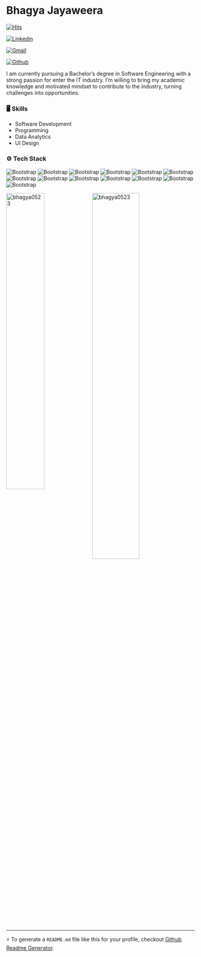 # Bhagya Jayaweera

[![Hits](https://hits.seeyoufarm.com/api/count/incr/badge.svg?url=https%3A%2F%2Fgithub.com%2Fbhagya0523%2Fbhagya0523&count_bg=%2379C83D&title_bg=%23555555&icon=&icon_color=%23E7E7E7&title=Profile+Views&edge_flat=false)](https://hits.seeyoufarm.com)

[![Linkedin](https://img.shields.io/badge/-LinkedIn-blue?style=flat&logo=Linkedin&logoColor=white)](https://www.linkedin.com/in/https://www.linkedin.com/in/bhagya-jayaweera-2b4920288//)

[![Gmail](https://img.shields.io/badge/-Gmail-c14438?style=flat&logo=Gmail&logoColor=white)](mailto:dbjayaweera0523@gmail.com)

[![Github](https://img.shields.io/github/followers/bhagya0523?label=Follow&style=social)](https://github.com/bhagya0523)

I am currently pursuing a Bachelor’s degree in Software Engineering with a strong passion for
enter the IT industry. I’m willing to bring my academic knowledge and motivated mindset to
 contribute to the industry, turning challenges into opportunities.





### 🖥 Skills

- Software Development
- Programming
- Data Analytics
- UI Design
### ⚙️ Tech Stack

![Bootstrap](https://img.shields.io/badge/-Python-05122A?style=flat-square&logo=Python&color=414040) ![Bootstrap](https://img.shields.io/badge/-TensorFlow-05122A?style=flat-square&logo=TensorFlow&color=414040) ![Bootstrap](https://img.shields.io/badge/-Scikit%20Learn-05122A?style=flat-square&logo=Scikit-Learn&color=414040) ![Bootstrap](https://img.shields.io/badge/-NLP-05122A?style=flat-square&logo=NLP&color=414040) ![Bootstrap](https://img.shields.io/badge/-MongoDB-05122A?style=flat-square&logo=MongoDB&color=414040) ![Bootstrap](https://img.shields.io/badge/-MySQL-05122A?style=flat-square&logo=MySQL&color=414040) ![Bootstrap](https://img.shields.io/badge/-Pandas-05122A?style=flat-square&logo=Pandas&color=414040) ![Bootstrap](https://img.shields.io/badge/-Numpy-05122A?style=flat-square&logo=Numpy&color=414040) ![Bootstrap](https://img.shields.io/badge/-Matplotlib-05122A?style=flat-square&logo=Matplotlib&color=414040) ![Bootstrap](https://img.shields.io/badge/-Visual%20Studio%20Code-05122A?style=flat-square&logo=Visual-Studio-Code&color=414040) ![Bootstrap](https://img.shields.io/badge/-Power%20BI-05122A?style=flat-square&logo=Power-BI&color=414040) ![Bootstrap](https://img.shields.io/badge/-Figma-05122A?style=flat-square&logo=Figma&color=414040) ![Bootstrap](https://img.shields.io/badge/-JIra-05122A?style=flat-square&logo=JIra&color=414040)

<div>
  <img width="45%" align="left" src="https://github-readme-stats.vercel.app/api/top-langs?username=bhagya0523&show_icons=true&locale=en&layout=compact" alt="bhagya0523" />
  <img width="50%"  src="https://github-readme-streak-stats.herokuapp.com/?user=bhagya0523&" alt="bhagya0523" />
</div>


---
:zap: To generate a `README.md` file like this for your profile, checkout [Github Readme Generator](https://hejazizo-github-profile-readme-srcstreamlit-app-i6skm7.streamlit.app/).
